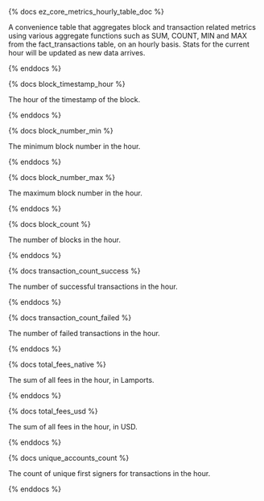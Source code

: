 {% docs ez_core_metrics_hourly_table_doc %}

A convenience table that aggregates block and transaction related metrics using various aggregate functions such as SUM, COUNT, MIN and MAX from the fact_transactions table, on an hourly basis. Stats for the current hour will be updated as new data arrives.

{% enddocs %}

{% docs block_timestamp_hour %}

The hour of the timestamp of the block.

{% enddocs %}

{% docs block_number_min %}

The minimum block number in the hour.

{% enddocs %}

{% docs block_number_max %}

The maximum block number in the hour.

{% enddocs %}

{% docs block_count %}

The number of blocks in the hour.

{% enddocs %}


{% docs transaction_count_success %}

The number of successful transactions in the hour.

{% enddocs %}

{% docs transaction_count_failed %}

The number of failed transactions in the hour.

{% enddocs %}

{% docs total_fees_native %}

The sum of all fees in the hour, in Lamports.

{% enddocs %}

{% docs total_fees_usd %}

The sum of all fees in the hour, in USD.

{% enddocs %}

{% docs unique_accounts_count %}

The count of unique first signers for transactions in the hour.

{% enddocs %}